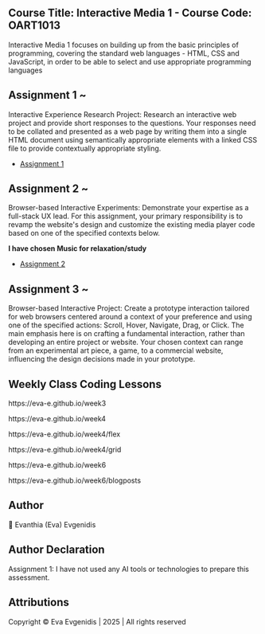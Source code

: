 ## Course Title: Interactive Media 1 - Course Code: OART1013

<p align="left">Interactive Media 1 focuses on building up from the basic principles of programming, covering the standard web languages - HTML, CSS and JavaScript, in order to be able to select and use appropriate programming languages</p>

## Assignment 1 ~

<p align="left">Interactive Experience Research Project: Research an interactive web project and provide short responses to the questions. Your responses need to be collated and presented as a web page by writing them into a single HTML document using semantically appropriate elements with a linked CSS file to provide contextually appropriate styling.</p>

- [Assignment 1](https://eva-e.github.io)

## Assignment 2  ~

<p align="left">Browser-based Interactive Experiments: Demonstrate your expertise as a full-stack UX lead. For this assignment, your primary responsibility is to revamp the website's design and customize the existing media player code based on one of the specified contexts below.</p>

<p align="left"><strong>I have chosen Music for relaxation/study</strong></p>

- [Assignment 2](https://eva-e.github.io/assignment2)

## Assignment 3  ~ 

<p align="left">Browser-based Interactive Project: Create a prototype interaction tailored for web browsers centered around a context of your preference and using one of the specified actions: Scroll, Hover, Navigate, Drag, or Click. The main emphasis here is on crafting a fundamental interaction, rather than developing an entire project or website. Your chosen context can range from an experimental art piece, a game, to a commercial website, influencing the design decisions made in your prototype.</p>

## Weekly Class Coding Lessons
<p align="left">https://eva-e.github.io/week3</p>
<p align="left">https://eva-e.github.io/week4</p>
<p align="left">https://eva-e.github.io/week4/flex</p>
<p align="left">https://eva-e.github.io/week4/grid</p>
<p align="left">https://eva-e.github.io/week6</p>
<p align="left">https://eva-e.github.io/week6/blogposts</p>

## Author 
<p align="left">🌸 Evanthia (Eva) Evgenidis</p>

## Author Declaration
<p align="left"> Assignment 1: I have not used any AI tools or technologies to prepare this assessment.</p>


## Attributions
<p align="left"> Copyright © Eva Evgenidis | 2025 | All rights reserved <span id="datee"></span> </p>
